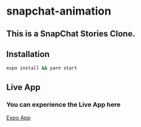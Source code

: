 # snapchat-animation
## This is a SnapChat Stories Clone.  

## Installation


```bash
expo install && yarn start
```
 
## Live App
### You can experience the Live App here
[Expo App](expo.dev/@talalnuman/snapchat)
